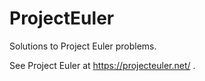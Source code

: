# ProjectEuler

Solutions to Project Euler problems.

See Project Euler at https://projecteuler.net/ .

